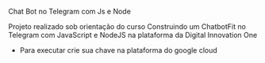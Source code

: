 Chat Bot no Telegram com Js e Node

Projeto realizado sob orientação do curso Construindo um ChatbotFit no Telegram com JavaScript e NodeJS na plataforma da Digital Innovation One

* Para executar crie sua chave na plataforma do google cloud